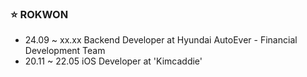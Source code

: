 ### ⭐️ ROKWON
- 24.09 ~ xx.xx Backend Developer at Hyundai AutoEver - Financial Development Team
- 20.11 ~ 22.05 iOS Developer at 'Kimcaddie'
